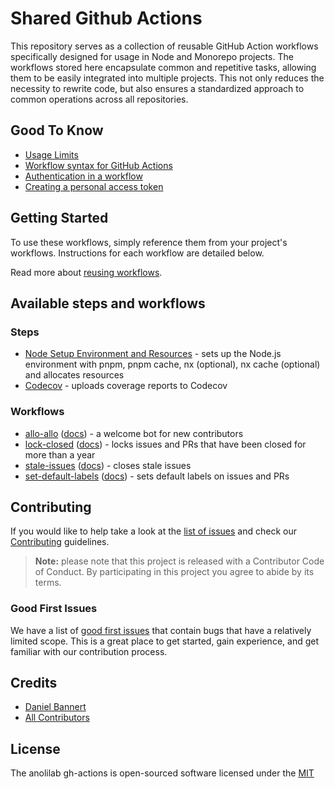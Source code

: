 # Shared Github Actions

This repository serves as a collection of reusable GitHub Action workflows specifically designed for usage in Node and Monorepo projects.
The workflows stored here encapsulate common and repetitive tasks, allowing them to be easily integrated into multiple projects.
This not only reduces the necessity to rewrite code, but also ensures a standardized approach to common operations across all repositories.

## Good To Know

- [Usage Limits](https://docs.github.com/en/actions/reference/usage-limits-billing-and-administration)
- [Workflow syntax for GitHub Actions](https://docs.github.com/en/actions/reference/workflow-syntax-for-github-actions)
- [Authentication in a workflow](https://docs.github.com/en/actions/reference/authentication-in-a-workflow)
- [Creating a personal access token](https://docs.github.com/en/github/authenticating-to-github/creating-a-personal-access-token)


## Getting Started

To use these workflows, simply reference them from your project's workflows. Instructions for each workflow are detailed below.

Read more about [reusing workflows](https://docs.github.com/en/actions/using-workflows/reusing-workflows).

## Available steps and workflows

### Steps

- [Node Setup Environment and Resources](./steps/node-setup-environment-and-resources.yml) - sets up the Node.js environment with pnpm, pnpm cache, nx (optional), nx cache (optional) and allocates resources
- [Codecov](./steps/codecov.yml) - uploads coverage reports to Codecov

### Workflows

- [allo-allo](./workflow/allo-allo.yml) ([docs](./workflow/allo-allo.md)) - a welcome bot for new contributors
- [lock-closed](./workflow/lock-closed.yml) ([docs](./workflow/lock-closed.md)) - locks issues and PRs that have been closed for more than a year
- [stale-issues](./workflow/stale-issues.yml) ([docs](./workflow/stale-issues.md)) - closes stale issues
- [set-default-labels](./workflow/set-default-labels.yml) ([docs](./workflow/set-default-labels.md)) - sets default labels on issues and PRs

## Contributing

If you would like to help take a look at the [list of issues](https://github.com/anolilab/gh-actions/issues) and check our [Contributing](.github/CONTRIBUTING.md) guidelines.

> **Note:** please note that this project is released with a Contributor Code of Conduct. By participating in this project you agree to abide by its terms.

### Good First Issues

We have a list of [good first issues](https://github.com/visulima/visulima/labels/good%20first%20issue) that contain bugs that have a relatively limited scope. This is a great place to get started, gain experience, and get familiar with our contribution process.

## Credits

-   [Daniel Bannert](https://github.com/prisis)
-   [All Contributors](https://github.com/visulima/visulima/graphs/contributors)

## License

The anolilab gh-actions is open-sourced software licensed under the [MIT][license-url]

[license-url]: LICENSE.md "license"
